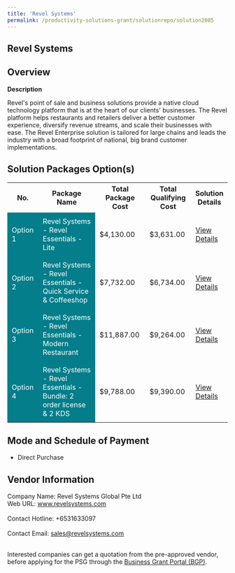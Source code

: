 ```yaml
---
title: 'Revel Systems'
permalink: /productivity-solutions-grant/solutionrepo/solution2085
---
```


## Revel Systems

## Overview

**Description**

Revel's point of sale and business solutions provide a native cloud technology platform that is at the heart of our clients' businesses. The Revel platform helps restaurants and retailers deliver a better customer experience, diversify revenue streams, and scale their businesses with ease. 
The Revel Enterprise solution is tailored for large chains and leads the industry with a broad footprint of national, big brand customer implementations.

## Solution Packages Option(s)

<table>
<tr>
<th><b>No.</b></th>
<th><b>Package Name</b></th>
<th><b>Total Package Cost</b></th>
<th><b>Total Qualifying Cost</b></th>
<th><b>Solution Details</b></th>
</tr>
<tr>
<td style='padding: 10px; background-color: #037E8A; color: #FFFFFF;'>Option 1</td>
<td style='padding: 10px; background-color: #037E8A; color: #FFFFFF;'>Revel Systems - Revel Essentials - Lite</td>
<td style='padding: 10px;'>$4,130.00</td>
<td style='padding: 10px;'>$3,631.00</td>
<td style='padding: 10px;'><a href='/images/psg/Desensitised_Revel_Annex3_wef_27_Oct22_Part_3.pdf.pdf' target='_blank'>View Details</a></td>
</tr>
<tr>
<td style='padding: 10px; background-color: #037E8A; color: #FFFFFF;'>Option 2</td>
<td style='padding: 10px; background-color: #037E8A; color: #FFFFFF;'>Revel Systems - Revel Essentials - Quick Service & Coffeeshop</td>
<td style='padding: 10px;'>$7,732.00</td>
<td style='padding: 10px;'>$6,734.00</td>
<td style='padding: 10px;'><a href='/images/psg/Desensitised_Revel_Annex3_wef_27_Oct22_Part_1.pdf.pdf' target='_blank'>View Details</a></td>
</tr>
<tr>
<td style='padding: 10px; background-color: #037E8A; color: #FFFFFF;'>Option 3</td>
<td style='padding: 10px; background-color: #037E8A; color: #FFFFFF;'>Revel Systems - Revel Essentials -  Modern Restaurant </td>
<td style='padding: 10px;'>$11,887.00</td>
<td style='padding: 10px;'>$9,264.00</td>
<td style='padding: 10px;'><a href='/images/psg/Desensitised_Revel_Annex3_wef_27_Oct22_Part_2.pdf.pdf' target='_blank'>View Details</a></td>
</tr>
<tr>
<td style='padding: 10px; background-color: #037E8A; color: #FFFFFF;'>Option 4</td>
<td style='padding: 10px; background-color: #037E8A; color: #FFFFFF;'>Revel Systems - Revel Essentials - Bundle: 2 order license & 2 KDS</td>
<td style='padding: 10px;'>$9,788.00</td>
<td style='padding: 10px;'>$9,390.00</td>
<td style='padding: 10px;'><a href='/images/psg/Desensitised_Revel_Annex3_wef_27_Oct22_Part_4.pdf.pdf' target='_blank'>View Details</a></td>
</tr>
</table>

## Mode and Schedule of Payment

 - Direct Purchase

## Vendor Information

 Company Name: Revel Systems Global Pte Ltd<br>Web URL: www.revelsystems.com <br><br>Contact Hotline: +6531633097 <br><br>Contact Email: sales@revelsystems.com <br><br>

Interested companies can get a quotation from the pre-approved vendor, before applying for the PSG through the <a href='https://www.businessgrants.gov.sg/' target='_blank' rel='noopener'>Business Grant Portal (BGP)</a>.

<script src="/jquery/resize-tables.js"></script>
